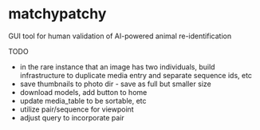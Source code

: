 # matchypatchy
GUI tool for human validation of AI-powered animal re-identification


TODO
 - in the rare instance that an image has two individuals, build infrastructure to duplicate media entry
   and separate sequence ids, etc
 - save thumbnails to photo dir - save as full but smaller size
 - download models, add button to home
 - update media_table to be sortable, etc
 - utilize pair/sequence for viewpoint
 - adjust query to incorporate pair